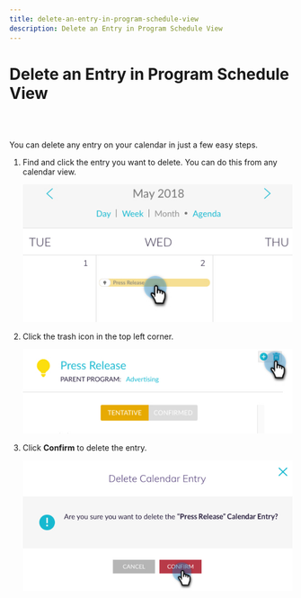 ```yaml
---
title: delete-an-entry-in-program-schedule-view
description: Delete an Entry in Program Schedule View
---
```


# Delete an Entry in Program Schedule View
<br>&nbsp;

You can delete any entry on your calendar in just a few easy steps.

1. Find and click the entry you want to delete. You can do this from any calendar view.

   ![Image One](/help/sky/assets/program-schedule-view/delete-an-entry-in-program-schedule-view/delete-an-entry-in-program-schedule-view-1.png)

1. Click the trash icon in the top left corner.

   ![Image Two](/help/sky/assets/program-schedule-view/delete-an-entry-in-program-schedule-view/delete-an-entry-in-program-schedule-view-2.png)

1. Click **Confirm** to delete the entry.

   ![Image Three](/help/sky/assets/program-schedule-view/delete-an-entry-in-program-schedule-view/delete-an-entry-in-program-schedule-view-3.png)

